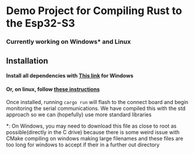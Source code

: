 # Demo Project for Compiling Rust to the Esp32-S3

### Currently working on Windows* and Linux

## Installation

#### Install all dependencies with [This link](https://dl.espressif.com/dl/esp-idf/) for Windows

#### Or, on linux, follow [these instructions](https://github.com/esp-rs/rust-build?tab=readme-ov-file#xtensa-installation)

Once installed, running ```cargo run``` will flash to the connect board and begin monitoring the serial communications. We have compiled this with the std approach so we can (hopefully) use more standard libraries


*: On Windows, you may need to download this file as close to root as possible(directly in the C drive) because there is some weird issue with CMake compiling on windows making large filenames and these files are too long for windows to accept if their in a further out directory

